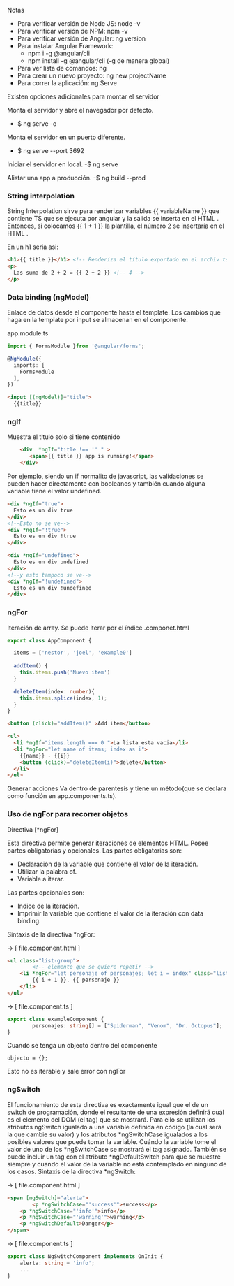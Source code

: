 Notas

* Para verificar versión de Node JS: node -v
* Para verificar versión de NPM: npm -v
* Para verificar versión de Angular: ng version
* Para instalar Angular Framework:
    - npm i -g @angular/cli
    - npm install -g @angular/cli (-g de manera global)
* Para ver lista de comandos: ng
* Para crear un nuevo proyecto: ng new projectName
* Para correr la aplicación: ng Serve




Existen opciones adicionales para montar el servidor

Monta el servidor y abre el navegador por defecto.
- $ ng serve -o

Monta el servidor en un puerto diferente.
- $ ng serve --port 3692

Iniciar el servidor en local.
-$ ng serve

Alistar una app a producción.
-$ ng build --prod 


### String interpolation

String Interpolation sirve para renderizar variables {{ variableName }} que contiene TS que se ejecuta por angular y la salida se inserta en el HTML .
Entonces, si colocamos {{ 1 + 1 }} la plantilla, el número 2 se insertaría en el HTML .

En un h1 seria asi:
```html
<h1>{{ title }}</h1> <!-- Renderiza el título exportado en el archiv ts -->
<p>
  Las suma de 2 + 2 = {{ 2 + 2 }} <!-- 4 -->
</p>


```

### Data binding (ngModel)

Enlace de datos desde el componente hasta el template. Los cambios que haga en la template por input se almacenan en el componente.

app.module.ts
```ts
import { FormsModule }from '@angular/forms';

@NgModule({
  imports: [
    FormsModule
  ],
})

```


```html
<input [(ngModel)]="title"> 
  {{title}}
```

### ngIf
Muestra el titulo solo si tiene contenido

```HTML
    <div  *ngIf="title !== '' " > 
       <span>{{ title }} app is running!</span>
    </div>
```
Por ejemplo, siendo un if normalito de javascript, las validaciones se pueden hacer directamente con booleanos y también cuando alguna variable tiene el valor undefined.

```html
<div *ngIf="true">
  Esto es un div true
</div>
<!--Esto no se ve-->
<div *ngIf="!true">
  Esto es un div !true
</div>

<div *ngIf="undefined">
  Esto es un div undefined
</div>
<!--y esto tampoco se ve-->
<div *ngIf="!undefined">
  Esto es un div !undefined
</div>
```

### ngFor

Iteración de array. Se puede iterar por el índice
.componet.html
```ts
export class AppComponent {

  items = ['nestor', 'joel', 'example0']
 
  addItem() {
    this.items.push('Nuevo item')
  }

  deleteItem(index: number){
    this.items.splice(index, 1);
  }
}


```



```html
<button (click)="addItem()" >Add item</button>

<ul>
  <li *ngIf="items.length === 0 ">La lista esta vacia</li>
  <li *ngFor="let name of items; index as i">
    {{name}} - {{i}}
    <button (click)="deleteItem(i)">delete</button>
  </li>
</ul>

```
Generar acciones
Va dentro de parentesis y tiene un método(que se declara como función en app.components.ts).


### Uso de ngFor para recorrer objetos

Directiva [*ngFor]

Esta directiva permite generar iteraciones de elementos HTML. Posee partes obligatorias y opcionales.
Las partes obligatorias son:

* Declaración de la variable que contiene el valor de la iteración.
* Utilizar la palabra of.
* Variable a iterar.

Las partes opcionales son:

* Indice de la iteración.
* Imprimir la variable que contiene el valor de la iteración con data binding.

Sintaxis de la directiva *ngFor:

→ [ file.component.html ]
```html
<ul class="list-group">
		<!-- elemento que se quiere repetir -->
    <li *ngFor="let personaje of personajes; let i = index" class="list-group-item">
        {{ i + 1 }}. {{ personaje }}
    </li>
</ul>

```
→ [ file.component.ts ]
```ts
export class exampleComponent {
		personajes: string[] = ["Spiderman", "Venom", "Dr. Octopus"];
}

```
Cuando se tenga un objecto dentro del componente

```
objecto = {};
```
Esto no es iterable y sale error con ngFor
<!-- <div *ngFor="let item of objecto" ></div> Error ya que es un objecto-->


### ngSwitch

El funcionamiento de esta directiva es exactamente igual que el de un switch de programación, donde el resultante de una expresión definirá cuál es el elemento del DOM (el tag) que se mostrará. Para ello se utilizan los atributos ngSwitch igualado a una variable definida en código (la cual será la que cambie su valor) y los atributos *ngSwitchCase igualados a los posibles valores que puede tomar la variable. Cuándo la variable tome el valor de uno de los *ngSwitchCase se mostrará el tag asignado. También se puede incluir un tag con el atributo *ngDefaultSwitch para que se muestre siempre y cuando el valor de la variable no está contemplado en ninguno de los casos.
Sintaxis de la directiva *ngSwitch:

→ [ file.component.html ]
```html
<span [ngSwitch]="alerta">
		<p *ngSwitchCase="'success'">success</p>
    <p *ngSwitchCase="'info'">info</p>
    <p *ngSwitchCase="'warning'">warning</p>
    <p *ngSwitchDefault>Danger</p>
</span>

```
→ [ file.component.ts ]

```ts
export class NgSwitchComponent implements OnInit {
    alerta: string = 'info';
    ...
}

```